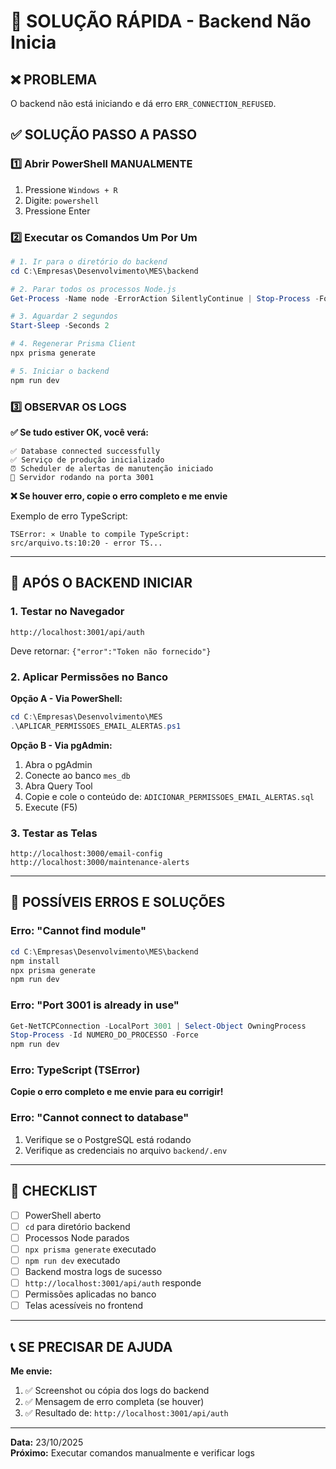 # 🚨 SOLUÇÃO RÁPIDA - Backend Não Inicia

## ❌ PROBLEMA
O backend não está iniciando e dá erro `ERR_CONNECTION_REFUSED`.

## ✅ SOLUÇÃO PASSO A PASSO

### 1️⃣ Abrir PowerShell MANUALMENTE

1. Pressione `Windows + R`
2. Digite: `powershell`
3. Pressione Enter

### 2️⃣ Executar os Comandos Um Por Um

```powershell
# 1. Ir para o diretório do backend
cd C:\Empresas\Desenvolvimento\MES\backend

# 2. Parar todos os processos Node.js
Get-Process -Name node -ErrorAction SilentlyContinue | Stop-Process -Force

# 3. Aguardar 2 segundos
Start-Sleep -Seconds 2

# 4. Regenerar Prisma Client
npx prisma generate

# 5. Iniciar o backend
npm run dev
```

### 3️⃣ OBSERVAR OS LOGS

**✅ Se tudo estiver OK, você verá:**
```
✅ Database connected successfully
✅ Serviço de produção inicializado
⏰ Scheduler de alertas de manutenção iniciado
🚀 Servidor rodando na porta 3001
```

**❌ Se houver erro, copie o erro completo e me envie**

Exemplo de erro TypeScript:
```
TSError: ⨯ Unable to compile TypeScript:
src/arquivo.ts:10:20 - error TS...
```

---

## 🎯 APÓS O BACKEND INICIAR

### 1. Testar no Navegador
```
http://localhost:3001/api/auth
```
Deve retornar: `{"error":"Token não fornecido"}`

### 2. Aplicar Permissões no Banco

**Opção A - Via PowerShell:**
```powershell
cd C:\Empresas\Desenvolvimento\MES
.\APLICAR_PERMISSOES_EMAIL_ALERTAS.ps1
```

**Opção B - Via pgAdmin:**
1. Abra o pgAdmin
2. Conecte ao banco `mes_db`
3. Abra Query Tool
4. Copie e cole o conteúdo de: `ADICIONAR_PERMISSOES_EMAIL_ALERTAS.sql`
5. Execute (F5)

### 3. Testar as Telas
```
http://localhost:3000/email-config
http://localhost:3000/maintenance-alerts
```

---

## 🔧 POSSÍVEIS ERROS E SOLUÇÕES

### Erro: "Cannot find module"
```powershell
cd C:\Empresas\Desenvolvimento\MES\backend
npm install
npx prisma generate
npm run dev
```

### Erro: "Port 3001 is already in use"
```powershell
Get-NetTCPConnection -LocalPort 3001 | Select-Object OwningProcess
Stop-Process -Id NUMERO_DO_PROCESSO -Force
npm run dev
```

### Erro: TypeScript (TSError)
**Copie o erro completo e me envie para eu corrigir!**

### Erro: "Cannot connect to database"
1. Verifique se o PostgreSQL está rodando
2. Verifique as credenciais no arquivo `backend/.env`

---

## 🎯 CHECKLIST

- [ ] PowerShell aberto
- [ ] `cd` para diretório backend
- [ ] Processos Node parados
- [ ] `npx prisma generate` executado
- [ ] `npm run dev` executado
- [ ] Backend mostra logs de sucesso
- [ ] `http://localhost:3001/api/auth` responde
- [ ] Permissões aplicadas no banco
- [ ] Telas acessíveis no frontend

---

## 📞 SE PRECISAR DE AJUDA

**Me envie:**
1. ✅ Screenshot ou cópia dos logs do backend
2. ✅ Mensagem de erro completa (se houver)
3. ✅ Resultado de: `http://localhost:3001/api/auth`

---

**Data:** 23/10/2025  
**Próximo:** Executar comandos manualmente e verificar logs

